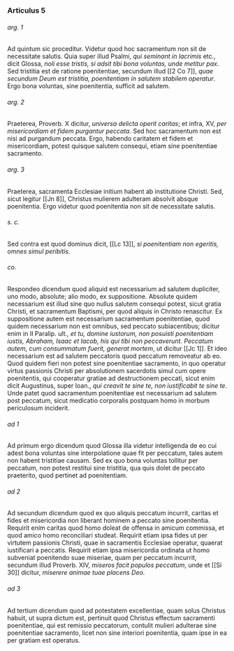 ### Articulus 5

###### arg. 1
Ad quintum sic proceditur. Videtur quod hoc sacramentum non sit de necessitate salutis. Quia super illud Psalmi, *qui seminant in lacrimis* etc., dicit Glossa, *noli esse tristis, si adsit tibi bona voluntas, unde metitur pax*. Sed tristitia est de ratione poenitentiae, secundum illud [[2 Co 7]], *quae secundum Deum est tristitia, poenitentiam in salutem stabilem operatur*. Ergo bona voluntas, sine poenitentia, sufficit ad salutem.

###### arg. 2
Praeterea, Proverb. X dicitur, *universa delicta operit caritas*; et infra, XV, *per misericordiam et fidem purgantur peccata*. Sed hoc sacramentum non est nisi ad purgandum peccata. Ergo, habendo caritatem et fidem et misericordiam, potest quisque salutem consequi, etiam sine poenitentiae sacramento.

###### arg. 3
Praeterea, sacramenta Ecclesiae initium habent ab institutione Christi. Sed, sicut legitur [[Jn 8]], Christus mulierem adulteram absolvit absque poenitentia. Ergo videtur quod poenitentia non sit de necessitate salutis.

###### s. c.
Sed contra est quod dominus dicit, [[Lc 13]], *si poenitentiam non egeritis, omnes simul peribitis*.

###### co.
Respondeo dicendum quod aliquid est necessarium ad salutem dupliciter, uno modo, absolute; alio modo, ex suppositione. Absolute quidem necessarium est illud sine quo nullus salutem consequi potest, sicut gratia Christi, et sacramentum Baptismi, per quod aliquis in Christo renascitur. Ex suppositione autem est necessarium sacramentum poenitentiae, quod quidem necessarium non est omnibus, sed peccato subiacentibus; dicitur enim in II Paralip. ult., *et tu, domine iustorum, non posuisti poenitentiam iustis, Abraham, Isaac et Iacob, his qui tibi non peccaverunt. Peccatum autem, cum consummatum fuerit, generat mortem*, ut dicitur [[Jc 1]]. Et ideo necessarium est ad salutem peccatoris quod peccatum removeatur ab eo. Quod quidem fieri non potest sine poenitentiae sacramento, in quo operatur virtus passionis Christi per absolutionem sacerdotis simul cum opere poenitentis, qui cooperatur gratiae ad destructionem peccati, sicut enim dicit Augustinus, super Ioan., *qui creavit te sine te, non iustificabit te sine te*. Unde patet quod sacramentum poenitentiae est necessarium ad salutem post peccatum, sicut medicatio corporalis postquam homo in morbum periculosum inciderit.

###### ad 1
Ad primum ergo dicendum quod Glossa illa videtur intelligenda de eo cui adest bona voluntas sine interpolatione quae fit per peccatum, tales autem non habent tristitiae causam. Sed ex quo bona voluntas tollitur per peccatum, non potest restitui sine tristitia, qua quis dolet de peccato praeterito, quod pertinet ad poenitentiam.

###### ad 2
Ad secundum dicendum quod ex quo aliquis peccatum incurrit, caritas et fides et misericordia non liberant hominem a peccato sine poenitentia. Requirit enim caritas quod homo doleat de offensa in amicum commissa, et quod amico homo reconciliari studeat. Requirit etiam ipsa fides ut per virtutem passionis Christi, quae in sacramentis Ecclesiae operatur, quaerat iustificari a peccatis. Requirit etiam ipsa misericordia ordinata ut homo subveniat poenitendo suae miseriae, quam per peccatum incurrit, secundum illud Proverb. XIV, *miseros facit populos peccatum*, unde et [[Si 30]] dicitur, *miserere animae tuae placens Deo*.

###### ad 3
Ad tertium dicendum quod ad potestatem excellentiae, quam solus Christus habuit, ut supra dictum est, pertinuit quod Christus effectum sacramenti poenitentiae, qui est remissio peccatorum, contulit mulieri adulterae sine poenitentiae sacramento, licet non sine interiori poenitentia, quam ipse in ea per gratiam est operatus.

